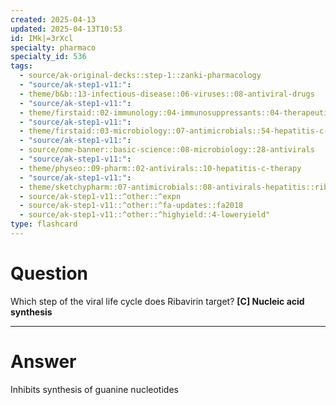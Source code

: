 ```yaml
---
created: 2025-04-13
updated: 2025-04-13T10:53
id: IMk|=3rXcl
specialty: pharmaco
specialty_id: 536
tags:
  - source/ak-original-decks::step-1::zanki-pharmacology
  - "source/ak-step1-v11:": 
  - theme/b&b::13-infectious-disease::06-viruses::08-antiviral-drugs
  - "source/ak-step1-v11:": 
  - theme/firstaid::02-immunology::04-immunosuppressants::04-therapeutic-antibodies::ribavirin
  - "source/ak-step1-v11:": 
  - theme/firstaid::03-microbiology::07-antimicrobials::54-hepatitis-c-therapy
  - "source/ak-step1-v11:": 
  - source/ome-banner::basic-science::08-microbiology::28-antivirals
  - "source/ak-step1-v11:": 
  - theme/physeo::09-pharm::02-antivirals::10-hepatitis-c-therapy
  - "source/ak-step1-v11:": 
  - theme/sketchypharm::07-antimicrobials::08-antivirals-hepatitis::ribavirin,sofosbuvir,simeprevir
  - source/ak-step1-v11::^other::^expn
  - source/ak-step1-v11::^other::^fa-updates::fa2018
  - source/ak-step1-v11::^other::^highyield::4-loweryield"
type: flashcard
---
```


# Question
Which step of the viral life cycle does Ribavirin target?    **[C] Nucleic acid synthesis**

---

# Answer
Inhibits synthesis of guanine nucleotides